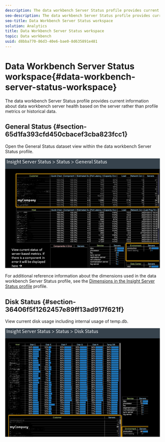 ```yaml
---
description: The data workbench Server Status profile provides current information about data workbench server health based on the server rather than profile metrics or historical data.
seo-description: The data workbench Server Status profile provides current information about data workbench server health based on the server rather than profile metrics or historical data.
seo-title: Data Workbench Server Status workspace
solution: Analytics
title: Data Workbench Server Status workspace
topic: Data workbench
uuid: d8bba770-86d3-40e6-bae0-8d635891e481
---
```


# Data Workbench Server Status workspace{#data-workbench-server-status-workspace}

The data workbench Server Status profile provides current information about data workbench server health based on the server rather than profile metrics or historical data.

## General Status {#section-65d1fa393cfd450cbacef3cba823fcc1}

Open the General Status dataset view within the data workbench Server Status profile.

![](assets/Managing_Server_Status.png)

For additional reference information about the dimensions used in the data workbench Server Status profile, see the [Dimensions in the Insight Server Status profile](../../../home/monitoring-installation/monitoring-appendix/monitoring-servers-profile.md#concept-8cbeb91e99bc42e2b52b22d551423f8a) profile.

## Disk Status {#section-36406f5f1262457e89ff13ad917f621f}

View current disk usage including internal usage of temp.db. 

![](assets/Managing_Server_DiskStatus.png)

